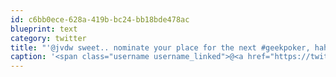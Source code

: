 ```yaml
---
id: c6bb0ece-628a-419b-bc24-bb18bde478ac
blueprint: text
category: twitter
title: "'@jvdw sweet.. nominate your place for the next #geekpoker, hahah"
caption: '<span class="username username_linked">@<a href="https://twitter.com/jvdw" title="John van der Woude">jvdw</a></span> sweet.. nominate your place for the next <span class="hashtag hashtag_local">#<a href="http://tweettemp.darylchymko.ca/?tag=geekpoker">geekpoker</a>, hahah'
---
```


